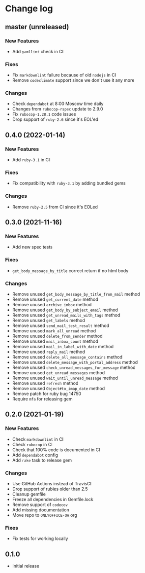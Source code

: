 # Change log

## master (unreleased)

### New Features

* Add `yamllint` check in CI

### Fixes

* Fix `markdownlint` failure because of old `nodejs` in CI
* Remove `codeclimate` support since we don't use it any more

### Changes

* Check `dependabot` at 8:00 Moscow time daily
* Changes from `rubocop-rspec` update to 2.9.0
* Fix `rubocop-1.28.1` code issues
* Drop support of `ruby-2.6` since it's EOL'ed

## 0.4.0 (2022-01-14)

### New Features

* Add `ruby-3.1` in CI

### Fixes

* Fix compatibility with `ruby-3.1` by adding bundled gems

### Changes

* Remove `ruby-2.5` from CI since it's EOLed

## 0.3.0 (2021-11-16)

### New Features

* Add new spec tests

### Fixes

* `get_body_message_by_title` correct return if no html body

### Changes

* Remove unused `get_body_message_by_title_from_mail` method
* Remove unused `get_current_date` method
* Remove unused `archive_inbox` method
* Remove unused `get_body_by_subject_email` method
* Remove unused `get_unread_mails_with_tags` method
* Remove unused `get_labels` method
* Remove unused `send_mail_test_result` method
* Remove unused `mark_all_unread` method
* Remove unused `delete_from_sender` method
* Remove unused `mail_inbox_count` method
* Remove unused `mail_in_label_with_date` method
* Remove unused `reply_mail` method
* Remove unused `delete_all_message_contains` method
* Remove unused `delete_message_with_portal_address` method
* Remove unused `check_unread_messages_for_message` method
* Remove unused `get_unread_messages` method
* Remove unused `wait_until_unread_message` method
* Remove unused `refresh` method
* Remove unused `Object#to_imap_date` method
* Remove patch for ruby bug 14750
* Require `mfa` for releasing gem

## 0.2.0 (2021-01-19)

### New Features

* Check `markdownlint` in CI
* Check `rubocop` in CI
* Check that 100% code is documented in CI
* Add `dependabot` config
* Add `rake` task to release gem

### Changes

* Use GitHub Actions instead of TravisCI
* Drop support of rubies older than 2.5
* Cleanup gemfile
* Freeze all dependencies in Gemfile.lock
* Remove support of `codecov`
* Add missing documentation
* Move repo to `ONLYOFFICE-QA` org

### Fixes

* Fix tests for working locally

## 0.1.0

* Initial release
